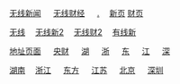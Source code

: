 [无线新闻](
http://wowza-live.edge-global.akamai.tvb.com/newslive/smil:mobile_inews.smil/playlist.m3u8?hdnea=st=1597678132~exp=1597764532~acl=/newslive/smil:mobile_inews.smil/*~hmac=ab9baf4f485f6503f0b10951b86814341a009d55e0995326553c918e30c2ff99
) &emsp; [无线财经](
http://wowza-live.edge-global.akamai.tvb.com/newslive/smil:mobile_finance.smil/playlist.m3u8?hdnea=st=1597678185~exp=1597764585~acl=/newslive/smil:mobile_finance.smil/*~hmac=fba92e38402eb7c8b44fc9ad45d43666030921e0bba3abbed3303ebbd5fc6835
) &emsp; [.](
http://prdsecurelive.ainemo.com/live/9601f9dd836af4f6dd25350b13d6cb50.m3u8
) &emsp;[新页](
https://news.tvb.com/live/inews)  [财页](https://news.tvb.com/live/j5_ch85)

[无线](
http://m.iptv802.com/?act=play&token=1465bf72433bfc5d57970ff6e3c49659&tid=gt&id=1
) &emsp;[无线新2](
http://m.iptv802.com/?act=play&token=8564612fb54274b8e36b1dc4415944a9&tid=gt&id=9
) &emsp;[无线财2](
http://m.iptv802.com/?act=play&token=43321b505ce8074e5e39ee8b2453eb06&tid=gt&id=10
) &emsp;[有线新](
http://m.iptv805.com/?act=play&token=bfe95791aeca76dd96a19075cb8a9ddb&tid=gt&id=31
)

[地址页面](http://m.iptv223.com/?tid=gt&t=20200316) &emsp;  [央财](
http://ivi.bupt.edu.cn/hls/cctv2.m3u8
) &emsp;  [湖](
http://120.241.133.167/outlivecloud-cdn.ysp.cctv.cn/cctv/2000296203.m3u8
) &emsp;  [浙](
http://120.241.133.167/outlivecloud-cdn.ysp.cctv.cn/cctv/2000295503.m3u8
) &emsp;  [东](
http://120.241.133.167/outlivecloud-cdn.ysp.cctv.cn/cctv/2000292403.m3u8
) &emsp;  [江](
http://120.241.133.167/outlivecloud-cdn.ysp.cctv.cn/cctv/2000295603.m3u8
) &emsp;  [深](
http://120.241.133.167/outlivecloud-cdn.ysp.cctv.cn/cctv/2000292201.m3u8
) &emsp;

[湖南](
http://m.iptv805.com/?act=play&token=a06c0f1ce5582a6fa535e998b484ee1e&tid=ws&id=1
) &emsp;[浙江](
http://m.iptv805.com/?act=play&token=1545c6c574f510afeaff0efe4dad7a89&tid=ws&id=3
) &emsp; [东方](
http://m.iptv805.com/?act=play&token=8794c1dddd9d1d2f38b76e11e1d6d9b6&tid=ws&id=4
) &emsp; [江苏](
http://m.iptv805.com/?act=play&token=93398d1e6391581ba1c2040dc386e15f&tid=ws&id=2
) &emsp; [北京](
http://m.iptv805.com/?act=play&token=a24dcdac325b3598deee64ad4ca904e7&tid=ws&id=5
) &emsp; [深圳](
http://m.iptv805.com/?act=play&token=9b4fca10f6225b831f9d3eed0e7bffb0&tid=ws&id=6
) 
